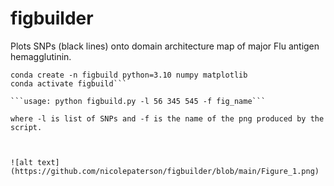 # figbuilder
Plots SNPs (black lines) onto domain architecture map of major Flu antigen hemagglutinin.

```create and activate conda environment:
conda create -n figbuild python=3.10 numpy matplotlib
conda activate figbuild```

```usage: python figbuild.py -l 56 345 545 -f fig_name```

where -l is list of SNPs and -f is the name of the png produced by the script.



![alt text](https://github.com/nicolepaterson/figbuilder/blob/main/Figure_1.png)
